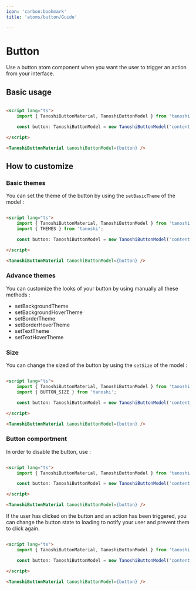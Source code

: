 ```yaml
---
icon: 'carbon:bookmark'
title: 'atoms/button/Guide'

---
```


# Button

Use a button atom component when you want the user to trigger an action from your interface.

## Basic usage

```html

<script lang="ts">
    import { TanoshiButtonMaterial, TanoshiButtonModel } from 'tanoshi';

    const button: TanoshiButtonModel = new TanoshiButtonModel('content');

</script>

<TanoshiButtonMaterial tanoshiButtonModel={button} />

```

## How to customize

### Basic themes

You can set the theme of the button by using the `setBasicTheme` of the model : 

```html

<script lang="ts">
    import { TanoshiButtonMaterial, TanoshiButtonModel } from 'tanoshi';
    import { THEMES } from 'tanoshi';

    const button: TanoshiButtonModel = new TanoshiButtonModel('content').setBasicTheme(THEMES.Secondary);

</script>

<TanoshiButtonMaterial tanoshiButtonModel={button} />

```

### Advance themes

You can customize the looks of your button by using manually all these methods : 

 * setBackgroundTheme
 * setBackgroundHoverTheme
 * setBorderTheme
 * setBorderHoverTheme
 * setTextTheme
 * setTextHoverTheme


### Size

You can change the sized of the button by using the `setSize` of the model : 

```html

<script lang="ts">
    import { TanoshiButtonMaterial, TanoshiButtonModel } from 'tanoshi';
    import { BUTTON_SIZE } from 'tanoshi';

    const button: TanoshiButtonModel = new TanoshiButtonModel('content').setSize(BUTTON_SIZE.Block);

</script>

<TanoshiButtonMaterial tanoshiButtonModel={button} />

```

### Button comportment

In order to disable the button, use : 

```html

<script lang="ts">
    import { TanoshiButtonMaterial, TanoshiButtonModel } from 'tanoshi';

    const button: TanoshiButtonModel = new TanoshiButtonModel('content').setIsDisabled(true);

</script>

<TanoshiButtonMaterial tanoshiButtonModel={button} />

```

If the user has clicked on the button and an action has been triggered, you can change the button state to loading to notify your user and prevent them to click again.

```html

<script lang="ts">
    import { TanoshiButtonMaterial, TanoshiButtonModel } from 'tanoshi';

    const button: TanoshiButtonModel = new TanoshiButtonModel('content').setLoaderOn();

</script>

<TanoshiButtonMaterial tanoshiButtonModel={button} />

```